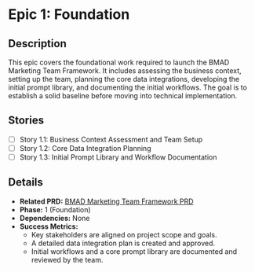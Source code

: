 # Epic 1: Foundation

## Description

This epic covers the foundational work required to launch the BMAD Marketing Team Framework. It includes assessing the business context, setting up the team, planning the core data integrations, developing the initial prompt library, and documenting the initial workflows. The goal is to establish a solid baseline before moving into technical implementation.

## Stories

- [ ] Story 1.1: Business Context Assessment and Team Setup
- [ ] Story 1.2: Core Data Integration Planning
- [ ] Story 1.3: Initial Prompt Library and Workflow Documentation

## Details

- **Related PRD:** [BMAD Marketing Team Framework PRD](prd.md)
- **Phase:** 1 (Foundation)
- **Dependencies:** None
- **Success Metrics:**
  - Key stakeholders are aligned on project scope and goals.
  - A detailed data integration plan is created and approved.
  - Initial workflows and a core prompt library are documented and reviewed by the team.
